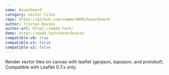 ```yaml
---
name: Hoverboard
category: vector-tiles
repo: https://github.com/summer4096/hoverboard
author: Tristan Davies
author-url: https://madd.tech/
demo: https://madd.tech/hoverboard/
compatible-v0: true
compatible-v1: false
compatible-v2: false
---
```


Render vector tiles on canvas with leaflet (geojson, topojson, and protobuf). Compatible with Leaflet 0.7.x only.
